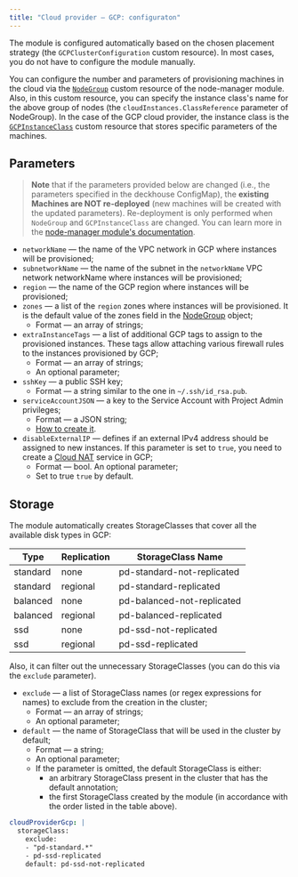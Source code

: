 ```yaml
---
title: "Сloud provider — GCP: configuraton"
---
```


The module is configured automatically based on the chosen placement strategy (the `GCPClusterConfiguration` custom resource). In most cases, you do not have to configure the module manually.

You can configure the number and parameters of provisioning machines in the cloud via the [`NodeGroup`](/modules/040-node-manager/cr.html#nodegroup) custom resource of the node-manager module. Also, in this custom resource, you can specify the instance class's name for the above group of nodes (the `cloudInstances.ClassReference` parameter of NodeGroup). In the case of the GCP cloud provider, the instance class is the [`GCPInstanceClass`](cr.html#awsinstanceclass) custom resource that stores specific parameters of the machines.

## Parameters

> **Note** that if the parameters provided below are changed (i.e., the parameters specified in the deckhouse ConfigMap), the **existing Machines are NOT re-deployed** (new machines will be created with the updated parameters). Re-deployment is only performed when `NodeGroup` and `GCPInstanceClass` are changed. You can learn more in the [node-manager module's documentation](/modules/040-node-manager/faq.html#how-do-i-redeploy-ephemeral-machines-in-the-cloud-with-a-new-configuration).

* `networkName` — the name of the VPC network in GCP where instances will be provisioned;
* `subnetworkName` — the name of the subnet in the `networkName` VPC network networkName where instances will be provisioned;
* `region` — the name of the GCP region where instances will be provisioned;
* `zones` — a list of the `region` zones where instances will be provisioned. It is the default value of the zones field in the [NodeGroup](/modules/040-node-manager/cr.html#nodegroup) object;
    * Format — an array of strings;
* `extraInstanceTags` — a list of additional GCP tags to assign to the provisioned instances. These tags allow attaching various firewall rules to the instances provisioned by GCP;
    * Format — an array of strings;
    * An optional parameter;
* `sshKey` — a public SSH key;
    * Format — a string similar to the one in `~/.ssh/id_rsa.pub`.
* `serviceAccountJSON` — a key to the Service Account with Project Admin privileges;
    * Format — a JSON string;
    * [How to create it](https://cloud.google.com/iam/docs/creating-managing-service-account-keys#creating_service_account_keys).
* `disableExternalIP` — defines if an external IPv4 address should be assigned to new instances. If this parameter is set to `true`, you need to create a [Cloud NAT](https://cloud.google.com/nat/docs/overview) service in GCP;
    * Format — bool. An optional parameter;
    * Set to true `true` by default.

## Storage

The module automatically creates StorageClasses that cover all the available disk types in GCP: 

| Type | Replication | StorageClass Name |
|---|---|---|
| standard | none | pd-standard-not-replicated |
| standard | regional | pd-standard-replicated |
| balanced | none | pd-balanced-not-replicated |
| balanced | regional | pd-balanced-replicated |
| ssd | none | pd-ssd-not-replicated |
| ssd | regional | pd-ssd-replicated |

Also, it can filter out the unnecessary StorageClasses (you can do this via the `exclude` parameter).

* `exclude` — a list of StorageClass names (or regex expressions for names) to exclude from the creation in the cluster;
  * Format — an array of strings;
  * An optional parameter;
* `default` — the name of StorageClass that will be used in the cluster by default;
  * Format — a string;
  * An optional parameter;
  * If the parameter is omitted, the default StorageClass is either: 
    * an arbitrary StorageClass present in the cluster that has the default annotation;
    * the first StorageClass created by the module (in accordance with the order listed in the table above).

```yaml
cloudProviderGcp: |
  storageClass:
    exclude: 
    - "pd-standard.*"
    - pd-ssd-replicated
    default: pd-ssd-not-replicated
```


